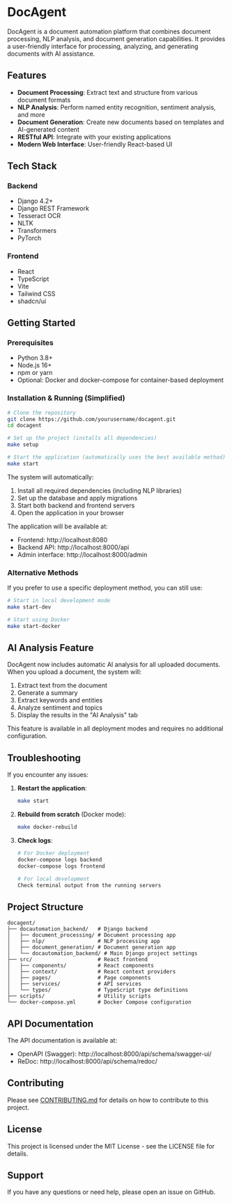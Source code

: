 # DocAgent

DocAgent is a document automation platform that combines document processing, NLP analysis, and document generation capabilities. It provides a user-friendly interface for processing, analyzing, and generating documents with AI assistance.

## Features

- **Document Processing**: Extract text and structure from various document formats
- **NLP Analysis**: Perform named entity recognition, sentiment analysis, and more
- **Document Generation**: Create new documents based on templates and AI-generated content
- **RESTful API**: Integrate with your existing applications
- **Modern Web Interface**: User-friendly React-based UI

## Tech Stack

### Backend
- Django 4.2+
- Django REST Framework
- Tesseract OCR
- NLTK
- Transformers
- PyTorch

### Frontend
- React
- TypeScript
- Vite
- Tailwind CSS
- shadcn/ui

## Getting Started

### Prerequisites

- Python 3.8+
- Node.js 16+
- npm or yarn
- Optional: Docker and docker-compose for container-based deployment

### Installation & Running (Simplified)

```bash
# Clone the repository
git clone https://github.com/yourusername/docagent.git
cd docagent

# Set up the project (installs all dependencies)
make setup

# Start the application (automatically uses the best available method)
make start
```

The system will automatically:
1. Install all required dependencies (including NLP libraries)
2. Set up the database and apply migrations
3. Start both backend and frontend servers
4. Open the application in your browser

The application will be available at:
- Frontend: http://localhost:8080
- Backend API: http://localhost:8000/api
- Admin interface: http://localhost:8000/admin

### Alternative Methods

If you prefer to use a specific deployment method, you can still use:

```bash
# Start in local development mode
make start-dev

# Start using Docker
make start-docker
```

## AI Analysis Feature

DocAgent now includes automatic AI analysis for all uploaded documents. When you upload a document, the system will:

1. Extract text from the document
2. Generate a summary
3. Extract keywords and entities
4. Analyze sentiment and topics
5. Display the results in the "AI Analysis" tab

This feature is available in all deployment modes and requires no additional configuration.

## Troubleshooting

If you encounter any issues:

1. **Restart the application**:
   ```bash
   make start
   ```

2. **Rebuild from scratch** (Docker mode):
   ```bash
   make docker-rebuild
   ```

3. **Check logs**:
   ```bash
   # For Docker deployment
   docker-compose logs backend
   docker-compose logs frontend
   
   # For local development
   Check terminal output from the running servers
   ```

## Project Structure

```
docagent/
├── docautomation_backend/   # Django backend
│   ├── document_processing/ # Document processing app
│   ├── nlp/                 # NLP processing app
│   ├── document_generation/ # Document generation app
│   └── docautomation_backend/ # Main Django project settings
├── src/                     # React frontend
│   ├── components/          # React components
│   ├── context/             # React context providers
│   ├── pages/               # Page components
│   ├── services/            # API services
│   └── types/               # TypeScript type definitions
├── scripts/                 # Utility scripts
└── docker-compose.yml       # Docker Compose configuration
```

## API Documentation

The API documentation is available at:
- OpenAPI (Swagger): http://localhost:8000/api/schema/swagger-ui/
- ReDoc: http://localhost:8000/api/schema/redoc/

## Contributing

Please see [CONTRIBUTING.md](CONTRIBUTING.md) for details on how to contribute to this project.

## License

This project is licensed under the MIT License - see the LICENSE file for details.

## Support

If you have any questions or need help, please open an issue on GitHub.
